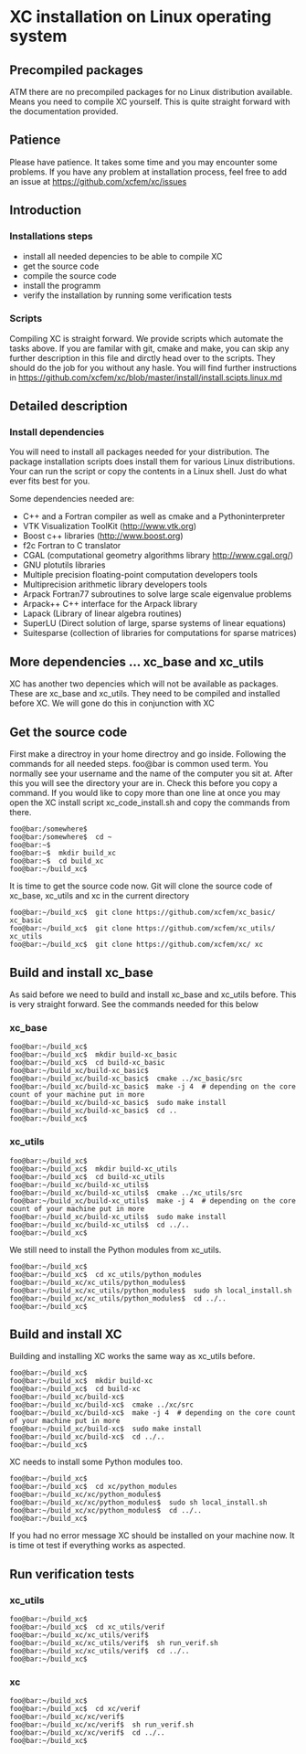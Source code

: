 XC installation on Linux operating system
=========================================

## Precompiled packages
ATM there are no precompiled packages for no Linux distribution available. 
Means you need to compile XC yourself. This is quite straight forward with the
documentation provided.


## Patience
Please have patience. It takes some time and you may encounter some problems. 
If you have any problem at installation process, feel free to add an issue at https://github.com/xcfem/xc/issues


## Introduction
### Installations steps
- install all needed depencies to be able to compile XC
- get the source code
- compile the source code
- install the programm
- verify the installation by running some verification tests


### Scripts
Compiling XC is straight forward. We provide scripts which automate the tasks above. 
If you are familar with git, cmake and make, you can skip any further description 
in this file and dirctly head over to the scripts. They should do the job for you without any hasle. 
You will find further instructions in https://github.com/xcfem/xc/blob/master/install/install.scipts.linux.md


## Detailed description
### Install dependencies
You will need to install all packages needed for your distribution. The package installation scripts does
install them for various Linux distributions. Your can run the script or copy the contents in a Linux shell.
Just do what ever fits best for you.

Some dependencies needed are:

- C++ and a Fortran compiler as well as cmake and a Pythoninterpreter
- VTK Visualization ToolKit (<http://www.vtk.org>)
- Boost c++ libraries (<http://www.boost.org>)
- f2c Fortran to C translator
- CGAL (computational geometry algorithms library <http://www.cgal.org/>)
- GNU plotutils libraries
- Multiple precision floating-point computation developers tools 
- Multiprecision arithmetic library developers tools
- Arpack Fortran77 subroutines to solve large scale eigenvalue problems
- Arpack++ C++ interface for the Arpack library
- Lapack (Library of linear algebra routines)
- SuperLU (Direct solution of large, sparse systems of linear equations)
- Suitesparse (collection of libraries for computations for sparse matrices)


## More dependencies ... xc_base and xc_utils
XC has another two depencies which will not be available as packages. These are xc_base and xc_utils.
They need to be compiled and installed before XC. We will gone do this in conjunction with XC


## Get the source code
First make a directroy in your home directroy and go inside. Following the commands for all needed steps.
foo@bar is common used term. You normally see your username and the name of the computer you sit at.
After this you will see the directory your are in. Check this before you copy a command. If you would 
like to copy more than one line at once you may open the XC install script xc_code_install.sh and copy the
commands from there.
```console
foo@bar:/somewhere$
foo@bar:/somewhere$  cd ~
foo@bar:~$
foo@bar:~$  mkdir build_xc
foo@bar:~$  cd build_xc
foo@bar:~/build_xc$
```

It is time to get the source code now. Git will clone the source code of xc_base, xc_utils and xc in the current directory
```console
foo@bar:~/build_xc$  git clone https://github.com/xcfem/xc_basic/ xc_basic
foo@bar:~/build_xc$  git clone https://github.com/xcfem/xc_utils/ xc_utils
foo@bar:~/build_xc$  git clone https://github.com/xcfem/xc/ xc
```


## Build and install xc_base
As said before we need to build and install xc_base and xc_utils before. This is very straight forward.
See the commands needed for this below
### xc_base
```console
foo@bar:~/build_xc$
foo@bar:~/build_xc$  mkdir build-xc_basic
foo@bar:~/build_xc$  cd build-xc_basic
foo@bar:~/build_xc/build-xc_basic$
foo@bar:~/build_xc/build-xc_basic$  cmake ../xc_basic/src
foo@bar:~/build_xc/build-xc_basic$  make -j 4  # depending on the core count of your machine put in more
foo@bar:~/build_xc/build-xc_basic$  sudo make install
foo@bar:~/build_xc/build-xc_basic$  cd ..
foo@bar:~/build_xc$
```

### xc_utils
```console
foo@bar:~/build_xc$
foo@bar:~/build_xc$  mkdir build-xc_utils
foo@bar:~/build_xc$  cd build-xc_utils
foo@bar:~/build_xc/build-xc_utils$
foo@bar:~/build_xc/build-xc_utils$  cmake ../xc_utils/src
foo@bar:~/build_xc/build-xc_utils$  make -j 4  # depending on the core count of your machine put in more
foo@bar:~/build_xc/build-xc_utils$  sudo make install
foo@bar:~/build_xc/build-xc_utils$  cd ../..
foo@bar:~/build_xc$
```

We still need to install the Python modules from xc_utils.
```console
foo@bar:~/build_xc$
foo@bar:~/build_xc$  cd xc_utils/python_modules
foo@bar:~/build_xc/xc_utils/python_modules$
foo@bar:~/build_xc/xc_utils/python_modules$  sudo sh local_install.sh
foo@bar:~/build_xc/xc_utils/python_modules$  cd ../..
foo@bar:~/build_xc$
```


## Build and install XC
Building and installing XC works the same way as xc_utils before.

```console
foo@bar:~/build_xc$
foo@bar:~/build_xc$  mkdir build-xc
foo@bar:~/build_xc$  cd build-xc
foo@bar:~/build_xc/build-xc$
foo@bar:~/build_xc/build-xc$  cmake ../xc/src
foo@bar:~/build_xc/build-xc$  make -j 4  # depending on the core count of your machine put in more
foo@bar:~/build_xc/build-xc$  sudo make install
foo@bar:~/build_xc/build-xc$  cd ../..
foo@bar:~/build_xc$
```

XC needs to install some Python modules too.
```console
foo@bar:~/build_xc$
foo@bar:~/build_xc$  cd xc/python_modules
foo@bar:~/build_xc/xc/python_modules$
foo@bar:~/build_xc/xc/python_modules$  sudo sh local_install.sh
foo@bar:~/build_xc/xc/python_modules$  cd ../..
foo@bar:~/build_xc$
```

If you had no error message XC should be installed on your machine now. It is time ot test if 
everything works as aspected.


## Run verification tests
### xc_utils
```console
foo@bar:~/build_xc$
foo@bar:~/build_xc$  cd xc_utils/verif
foo@bar:~/build_xc/xc_utils/verif$
foo@bar:~/build_xc/xc_utils/verif$  sh run_verif.sh
foo@bar:~/build_xc/xc_utils/verif$  cd ../..
foo@bar:~/build_xc$
```

### xc
```console
foo@bar:~/build_xc$
foo@bar:~/build_xc$  cd xc/verif
foo@bar:~/build_xc/xc/verif$
foo@bar:~/build_xc/xc/verif$  sh run_verif.sh
foo@bar:~/build_xc/xc/verif$  cd ../..
foo@bar:~/build_xc$
```



